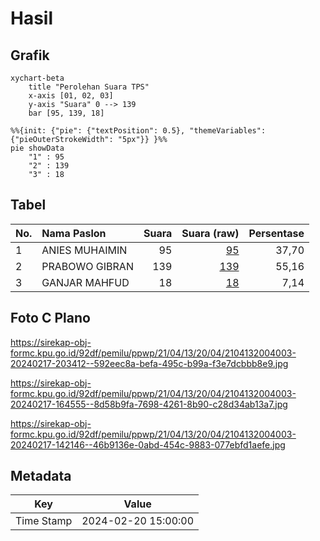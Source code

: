 # Hasil

## Grafik

```mermaid
xychart-beta
    title "Perolehan Suara TPS"
    x-axis [01, 02, 03]
    y-axis "Suara" 0 --> 139
    bar [95, 139, 18]
```

```mermaid
%%{init: {"pie": {"textPosition": 0.5}, "themeVariables": {"pieOuterStrokeWidth": "5px"}} }%%
pie showData
    "1" : 95
    "2" : 139
    "3" : 18
```

## Tabel

| No. | Nama Paslon    | Suara | Suara (raw) | Persentase |
|:--- |:-------------- | -----:| -----------:| ----------:|
| 1   | ANIES MUHAIMIN | 95    | [95][p-1]   | 37,70      |
| 2   | PRABOWO GIBRAN | 139   | [139][p-2]  | 55,16      |
| 3   | GANJAR MAHFUD  | 18    | [18][p-3]   | 7,14       |


[p-1]: https://github.com/gigit-pemilu/pemilu-2024-21-kepulauan-riau/blob/main/pilpres/hitung-suara/sub/21-kepulauan-riau/sub/04-lingga/sub/13-bakung-serumpun/sub/2004-tanjung-kelit/sub/003-tps/sub/paslon-1.txt
[p-2]: https://github.com/gigit-pemilu/pemilu-2024-21-kepulauan-riau/blob/main/pilpres/hitung-suara/sub/21-kepulauan-riau/sub/04-lingga/sub/13-bakung-serumpun/sub/2004-tanjung-kelit/sub/003-tps/sub/paslon-2.txt
[p-3]: https://github.com/gigit-pemilu/pemilu-2024-21-kepulauan-riau/blob/main/pilpres/hitung-suara/sub/21-kepulauan-riau/sub/04-lingga/sub/13-bakung-serumpun/sub/2004-tanjung-kelit/sub/003-tps/sub/paslon-3.txt

## Foto C Plano

https://sirekap-obj-formc.kpu.go.id/92df/pemilu/ppwp/21/04/13/20/04/2104132004003-20240217-203412--592eec8a-befa-495c-b99a-f3e7dcbbb8e9.jpg

https://sirekap-obj-formc.kpu.go.id/92df/pemilu/ppwp/21/04/13/20/04/2104132004003-20240217-164555--8d58b9fa-7698-4261-8b90-c28d34ab13a7.jpg

https://sirekap-obj-formc.kpu.go.id/92df/pemilu/ppwp/21/04/13/20/04/2104132004003-20240217-142146--46b9136e-0abd-454c-9883-077ebfd1aefe.jpg


## Metadata

| Key        | Value               |
| ---------- | ------------------- |
| Time Stamp | 2024-02-20 15:00:00 |



